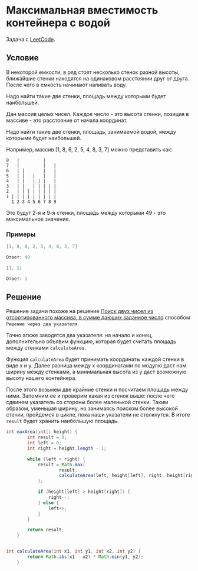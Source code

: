 # Максимальная вместимость контейнера с водой

Задача с [LeetCode](https://leetcode.com/problems/container-with-most-water/description/).

## Условие

В некоторой емкости, в ряд стоят несколько стенок разной высоты, ближайшие стенки находятся на одинаковом расстоянии друг от друга.
После чего в емкость начинают наливать воду.

Надо найти такие две стенки, площадь между которыми будет наибольшей.

Дан массив целых чисел. Каждое число - это высота стенки, позиция в массиве - это расстояние от начала координат.

Надо найти такие две стенки, площадь, занимаемой водой, между которыми будет наибольшей.

Например, массив [1, 8, 6, 2, 5, 4, 8, 3, 7] можно представить как:

```text
8   |         |  
7   |         |   |
6   | |       |   |
5   | |   |   |   |
4   | |   | | |   |
3   | |   | | | | |
2   | | | | | | | |
1 | | | | | | | | |
  1 2 3 4 5 6 7 8 9
```

Это будут 2-я и 9-я стенки, площадь между которыми 49 - это максимальное значение.

### Примеры

```java
[1, 8, 6, 2, 5, 4, 8, 3, 7]

Ответ: 49
```

```java
[1, 1]

Ответ: 1
```

## Решение

Решение задачи похоже на решение [Поиск двух чисел из отсортированного массива, в сумме дающих заданное число](two_sum.md) способом `Решение через два указателя`.

Точно аткже заводятся два указателя: на начало и конец, дополнительно объявим функцию, которая будет считать площадь между стенками `calculateArea`.

Функция `calculateArea` будет принимать координаты каждой стенки в виде x и y.
Далее разница между x координатами по модулю даст нам ширину между стенками, а минимальная высота из y даст возможную высоту нашего контейнера.

После этого возьмем две крайние стенки и посчитаем площадь между ними. Запомним ее и проверим какая из стенок выше: после чего сдвинем указатель со стороны более маленькой стенки. Таким образом, уменьшая ширину, но занимаясь поиском более высокой стенки, пройдемся в цикле, пока наши указатели не столкнутся. В итоге `result` будет хранить наибольшую площадь.

```java
int maxArea(int[] height) {
        int result = 0;
        int left = 0;
        int right = height.length - 1;

        while (left < right) {
            result = Math.max(
                    result,
                    calculateArea(left, height[left], right, height[right])
            );

            if (height[left] > height[right]) {
                right--;
            } else {
                left++;
            }
        }

        return result;
    }


int calculateArea(int x1, int y1, int x2, int y2) {
        return Math.abs(x1 - x2) * Math.min(y1, y2);
    }
```
